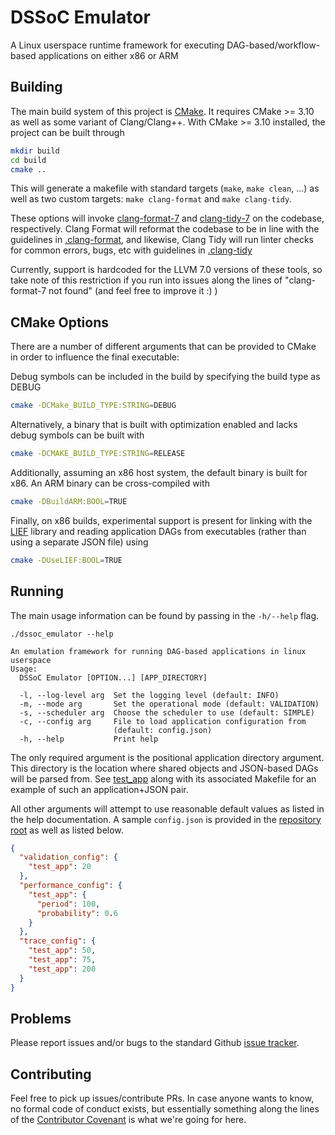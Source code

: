 # DSSoC Emulator
A Linux userspace runtime framework for executing DAG-based/workflow-based applications on either x86 or ARM

## Building
The main build system of this project is [CMake](https://cmake.org/). 
It requires CMake >= 3.10 as well as some variant of Clang/Clang++.
With CMake >= 3.10 installed, the project can be built through
```bash
mkdir build
cd build
cmake ..
```

This will generate a makefile with standard targets (`make`, `make clean`, ...) as well as two custom targets: `make clang-format` and `make clang-tidy`.

These options will invoke [clang-format-7](https://releases.llvm.org/7.0.0/tools/clang/docs/ClangFormat.html) and [clang-tidy-7](https://releases.llvm.org/7.0.0/tools/clang/tools/extra/docs/clang-tidy/index.html) on the codebase, respectively.
Clang Format will reformat the codebase to be in line with the guidelines in [.clang-format](.clang-format), and likewise, Clang Tidy will run linter checks for common errors, bugs, etc with guidelines in [.clang-tidy](.clang-tidy)

Currently, support is hardcoded for the LLVM 7.0 versions of these tools, so take note of this restriction if you run into issues along the lines of "clang-format-7 not found" (and feel free to improve it :) )

## CMake Options
There are a number of different arguments that can be provided to CMake in order to influence the final executable:

Debug symbols can be included in the build by specifying the build type as DEBUG
```bash
cmake -DCMake_BUILD_TYPE:STRING=DEBUG
```

Alternatively, a binary that is built with optimization enabled and lacks debug symbols can be built with
```bash
cmake -DCMAKE_BUILD_TYPE:STRING=RELEASE
```

Additionally, assuming an x86 host system, the default binary is built for x86. An ARM binary can be cross-compiled with 
```bash
cmake -DBuildARM:BOOL=TRUE
```

Finally, on x86 builds, experimental support is present for linking with the [LIEF](https://lief.quarkslab.com/) library and reading application DAGs from executables (rather than using a separate JSON file) using
```bash
cmake -DUseLIEF:BOOL=TRUE
```

## Running

The main usage information can be found by passing in the `-h/--help` flag.

```
./dssoc_emulator --help

An emulation framework for running DAG-based applications in linux userspace
Usage:
  DSSoC Emulator [OPTION...] [APP_DIRECTORY]

  -l, --log-level arg  Set the logging level (default: INFO)
  -m, --mode arg       Set the operational mode (default: VALIDATION)
  -s, --scheduler arg  Choose the scheduler to use (default: SIMPLE)
  -c, --config arg     File to load application configuration from 
                       (default: config.json)
  -h, --help           Print help
```

The only required argument is the positional application directory argument.
This directory is the location where shared objects and JSON-based DAGs will be parsed from.
See [test_app](applications/test_app) along with its associated Makefile for an example of such an application+JSON pair. 

All other arguments will attempt to use reasonable default values as listed in the help documentation.
A sample `config.json` is provided in the [repository root](config.json) as well as listed below.

```json
{
  "validation_config": {
    "test_app": 20
  },
  "performance_config": {
    "test_app": {
      "period": 100,
      "probability": 0.6
    }
  },
  "trace_config": {
    "test_app": 50,
    "test_app": 75,
    "test_app": 200
  }
}
```

## Problems

Please report issues and/or bugs to the standard Github [issue tracker](https://github.com/mackncheesiest/DSSoCEmulator/issues).

## Contributing

Feel free to pick up issues/contribute PRs.
In case anyone wants to know, no formal code of conduct exists, but essentially something along the lines of the [Contributor Covenant](https://www.contributor-covenant.org) is what we're going for here.
